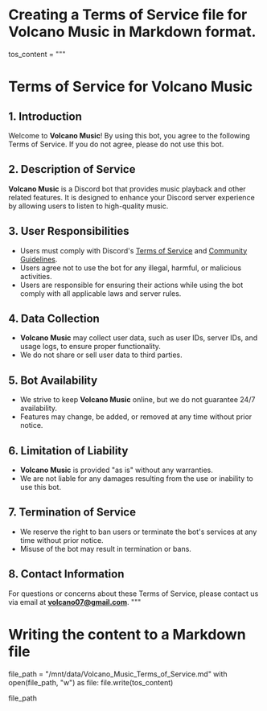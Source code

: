 # Creating a Terms of Service file for Volcano Music in Markdown format.
tos_content = """
# Terms of Service for Volcano Music

## 1. Introduction  
Welcome to **Volcano Music**! By using this bot, you agree to the following Terms of Service. If you do not agree, please do not use this bot.

## 2. Description of Service  
**Volcano Music** is a Discord bot that provides music playback and other related features. It is designed to enhance your Discord server experience by allowing users to listen to high-quality music.

## 3. User Responsibilities  
- Users must comply with Discord's [Terms of Service](https://discord.com/terms) and [Community Guidelines](https://discord.com/guidelines).  
- Users agree not to use the bot for any illegal, harmful, or malicious activities.  
- Users are responsible for ensuring their actions while using the bot comply with all applicable laws and server rules.

## 4. Data Collection  
- **Volcano Music** may collect user data, such as user IDs, server IDs, and usage logs, to ensure proper functionality.  
- We do not share or sell user data to third parties.  

## 5. Bot Availability  
- We strive to keep **Volcano Music** online, but we do not guarantee 24/7 availability.  
- Features may change, be added, or removed at any time without prior notice.

## 6. Limitation of Liability  
- **Volcano Music** is provided "as is" without any warranties.  
- We are not liable for any damages resulting from the use or inability to use this bot.

## 7. Termination of Service  
- We reserve the right to ban users or terminate the bot's services at any time without prior notice.  
- Misuse of the bot may result in termination or bans.

## 8. Contact Information  
For questions or concerns about these Terms of Service, please contact us via email at **volcano07@gmail.com**.
"""

# Writing the content to a Markdown file
file_path = "/mnt/data/Volcano_Music_Terms_of_Service.md"
with open(file_path, "w") as file:
    file.write(tos_content)

file_path
